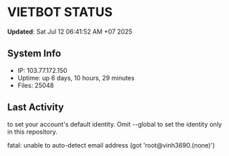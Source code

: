 # VIETBOT STATUS
**Updated**: Sat Jul 12 06:41:52 AM +07 2025

## System Info
- IP: 103.77.172.150
- Uptime: up 6 days, 10 hours, 29 minutes
- Files: 25048

## Last Activity

to set your account's default identity.
Omit --global to set the identity only in this repository.

fatal: unable to auto-detect email address (got 'root@vinh3690.(none)')
